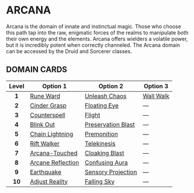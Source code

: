 # ARCANA

Arcana is the domain of innate and instinctual magic. Those who choose this path tap into the raw, enigmatic forces of the realms to manipulate both their own energy and the elements. Arcana offers wielders a volatile power, but it is incredibly potent when correctly channeled. The Arcana domain can be accessed by the Druid and Sorcerer classes.

## DOMAIN CARDS

| **Level** | **Option 1**                                             | **Option 2**                                               | **Option 3**                             |
| :-------: | -------------------------------------------------------- | ---------------------------------------------------------- | ---------------------------------------- |
|   **1**   | [Rune Ward](../abilities/Rune%20Ward.md)                 | [Unleash Chaos](../abilities/Unleash%20Chaos.md)           | [Wall Walk](../abilities/Wall%20Walk.md) |
|   **2**   | [Cinder Grasp](../abilities/Cinder%20Grasp.md)           | [Floating Eye](../abilities/Floating%20Eye.md)             | —                                        |
|   **3**   | [Counterspell](../abilities/Counterspell.md)             | [Flight](../abilities/Flight.md)                           | —                                        |
|   **4**   | [Blink Out](../abilities/Blink%20Out.md)                 | [Preservation Blast](../abilities/Preservation%20Blast.md) | —                                        |
|   **5**   | [Chain Lightning](../abilities/Chain%20Lightning.md)     | [Premonition](../abilities/Premonition.md)                 | —                                        |
|   **6**   | [Rift Walker](../abilities/Rift%20Walker.md)             | [Telekinesis](../abilities/Telekinesis.md)                 | —                                        |
|   **7**   | [Arcana-Touched](../abilities/Arcana-Touched.md)         | [Cloaking Blast](../abilities/Cloaking%20Blast.md)         | —                                        |
|   **8**   | [Arcane Reflection](../abilities/Arcane%20Reflection.md) | [Confusing Aura](../abilities/Confusing%20Aura.md)         | —                                        |
|   **9**   | [Earthquake](../abilities/Earthquake.md)                 | [Sensory Projection](../abilities/Sensory%20Projection.md) | —                                        |
|  **10**   | [Adjust Reality](../abilities/Adjust%20Reality.md)       | [Falling Sky](../abilities/Falling%20Sky.md)               | —                                        |
